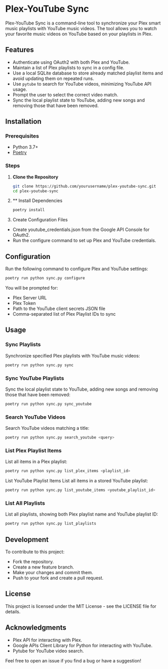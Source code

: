 # Plex-YouTube Sync

Plex-YouTube Sync is a command-line tool to synchronize your Plex smart music playlists with YouTube music videos. The tool allows you to watch your favorite music videos on YouTube based on your playlists in Plex.

## Features

- Authenticate using OAuth2 with both Plex and YouTube.
- Maintain a list of Plex playlists to sync in a config file.
- Use a local SQLite database to store already matched playlist items and avoid updating them on repeated runs.
- Use `pytube` to search for YouTube videos, minimizing YouTube API usage.
- Prompt the user to select the correct video match.
- Sync the local playlist state to YouTube, adding new songs and removing those that have been removed.

## Installation

### Prerequisites

- Python 3.7+
- [Poetry](https://python-poetry.org/docs/#installation)

### Steps

1. **Clone the Repository**

   ```sh
   git clone https://github.com/yourusername/plex-youtube-sync.git
   cd plex-youtube-sync
   ```

2. ** Install Dependencies

   ```sh
   poetry install
   ```

3. Create Configuration Files

  * Create youtube_credentials.json from the Google API Console for OAuth2.
  * Run the configure command to set up Plex and YouTube credentials.

## Configuration
Run the following command to configure Plex and YouTube settings:

   ```sh
   poetry run python sync.py configure
   ```

You will be prompted for:

  * Plex Server URL
  * Plex Token
  * Path to the YouTube client secrets JSON file
  * Comma-separated list of Plex Playlist IDs to sync

## Usage
### Sync Playlists
Synchronize specified Plex playlists with YouTube music videos:

```sh
poetry run python sync.py sync
```

### Sync YouTube Playlists
Sync the local playlist state to YouTube, adding new songs and removing those that have been removed:

```sh
poetry run python sync.py sync_youtube
```

### Search YouTube Videos
Search YouTube videos matching a title:

```sh
poetry run python sync.py search_youtube <query>
```

### List Plex Playlist Items
List all items in a Plex playlist:

```sh
poetry run python sync.py list_plex_items <playlist_id>
```

List YouTube Playlist Items
List all items in a stored YouTube playlist:

```sh
poetry run python sync.py list_youtube_items <youtube_playlist_id>
```

### List All Playlists
List all playlists, showing both Plex playlist name and YouTube playlist ID:

```sh
poetry run python sync.py list_playlists
```

## Development
To contribute to this project:

  * Fork the repository.
  * Create a new feature branch.
  * Make your changes and commit them.
  * Push to your fork and create a pull request.

## License
This project is licensed under the MIT License - see the LICENSE file for details.

## Acknowledgments
  * Plex API for interacting with Plex.
  * Google APIs Client Library for Python for interacting with YouTube.
  * Pytube for YouTube video search.
 
Feel free to open an issue if you find a bug or have a suggestion!
